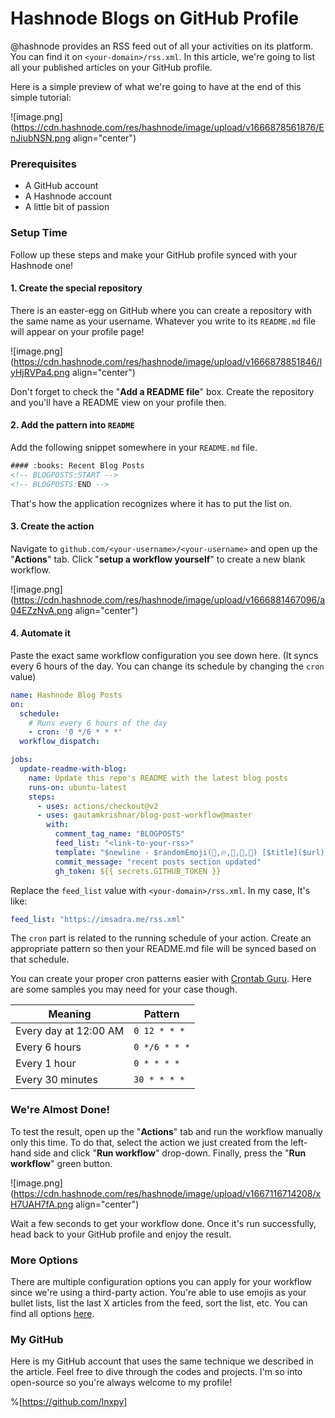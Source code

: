 # Hashnode Blogs on GitHub Profile

@hashnode provides an RSS feed out of all your activities on its platform. You can find it on `<your-domain>/rss.xml`. In this article, we're going to list all your published articles on your GitHub profile.

Here is a simple preview of what we're going to have at the end of this simple tutorial:

![image.png](https://cdn.hashnode.com/res/hashnode/image/upload/v1666878561876/EnJiubNSN.png align="center")

### Prerequisites
- A GitHub account
- A Hashnode account
- A little bit of passion

### Setup Time
Follow up these steps and make your GitHub profile synced with your Hashnode one!

#### 1. Create the special repository
There is an easter-egg on GitHub where you can create a repository with the same name as your username. Whatever you write to its `README.md` file will appear on your profile page!

![image.png](https://cdn.hashnode.com/res/hashnode/image/upload/v1666878851846/lyHjRVPa4.png align="center")

Don't forget to check the "**Add a README file**" box. Create the repository and you'll have a README view on your profile then.

#### 2. Add the pattern into `README`
Add the following snippet somewhere in your `README.md` file.

```html
#### :books: Recent Blog Posts
<!-- BLOGPOSTS:START -->
<!-- BLOGPOSTS:END -->
```

That's how the application recognizes where it has to put the list on.

#### 3. Create the action
Navigate to `github.com/<your-username>/<your-username>` and open up the "**Actions**" tab. Click "**setup a workflow yourself**" to create a new blank workflow.

![image.png](https://cdn.hashnode.com/res/hashnode/image/upload/v1666881467096/a04EZzNvA.png align="center")

#### 4. Automate it
Paste the exact same workflow configuration you see down here. (It syncs every 6 hours of the day. You can change its schedule by changing the `cron` value)

```yml
name: Hashnode Blog Posts
on:
  schedule:
    # Runs every 6 hours of the day
    - cron: '0 */6 * * *'
  workflow_dispatch:

jobs:
  update-readme-with-blog:
    name: Update this repo's README with the latest blog posts
    runs-on: ubuntu-latest
    steps:
      - uses: actions/checkout@v2
      - uses: gautamkrishnar/blog-post-workflow@master
        with:
          comment_tag_name: "BLOGPOSTS"
          feed_list: "<link-to-your-rss>"
          template: "$newline - $randomEmoji(💯,🔥,💫,🚀,🌮) [$title]($url)"
          commit_message: "recent posts section updated"
          gh_token: ${{ secrets.GITHUB_TOKEN }}
```

Replace the `feed_list` value with `<your-domain>/rss.xml`. In my case, It's like:

```yml
feed_list: "https://imsadra.me/rss.xml"
```

The `cron` part is related to the running schedule of your action. Create an appropriate pattern so then your README.md file will be synced based on that schedule.

You can create your proper cron patterns easier with [Crontab Guru](https://crontab.guru/). Here are some samples you may need for your case though.

| Meaning | Pattern |
|-----------------------|-------------|
| Every day at 12:00 AM | `0 12 * * *`  |
| Every 6 hours         | `0 */6 * * *` |
| Every 1 hour          | `0 * * * *`   |
| Every 30 minutes      | `30 * * * *`  |

### We're Almost Done!
To test the result, open up the "**Actions**" tab and run the workflow manually only this time. To do that, select the action we just created from the left-hand side and click "**Run workflow**" drop-down. Finally, press the "**Run workflow**" green button.

![image.png](https://cdn.hashnode.com/res/hashnode/image/upload/v1667116714208/xH7UAH7fA.png align="center")

Wait a few seconds to get your workflow done. Once it's run successfully, head back to your GitHub profile and enjoy the result.

### More Options
There are multiple configuration options you can apply for your workflow since we're using a third-party action. You're able to use emojis as your bullet lists, list the last X articles from the feed, sort the list, etc. You can find all options [here](https://github.com/gautamkrishnar/blog-post-workflow#options).

### My GitHub
Here is my GitHub account that uses the same technique we described in the article. Feel free to dive through the codes and projects. I'm so into open-source so you're always welcome to my profile!

%[https://github.com/lnxpy]